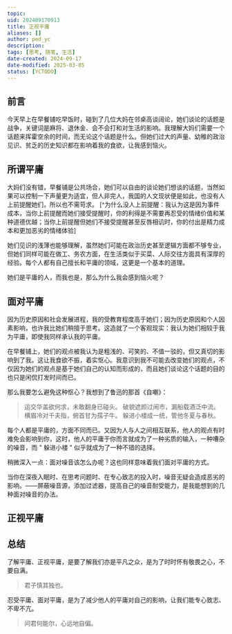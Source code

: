 ```yaml
---
topic: 
uid: 202409170913
title: 正视平庸
aliases: []
author: ped_yc
description: 
tags: [思考, 随笔, 生活]
date-created: 2024-09-17
date-modified: 2025-03-05
status: [YCTODO]
---
```


## 前言

今天早上在早餐铺吃早饭时，碰到了几位大妈在邻桌高谈阔论，她们谈论的话题是战争，关键词是麻将、退休金、会不会打和对生活的影响。我理解大妈们需要一个话题来挥霍空余的时间，而无论这个话题是什么。但她们过大的声量、幼稚的政治见识、贫乏的历史知识都在影响着我的食欲，让我感到恼火。

## 所谓平庸

大妈们没有错，早餐铺是公共场合，她们可以自由的谈论她们想谈的话题，当然如果可以控制一下声量更为适宜，但人非完人，我国的人文现状便是如此，也没有人上前提醒她们，所以也不需苛求。
[^为什么没人上前提醒：我认为这是因为事件成本，当你上前提醒而她们接受提醒时，你的利得是不需要再忍受的情绪价值和某种道德优越；当你上前提醒但她们不接受提醒甚至反唇相讥时，你的付出是精力成本和更加恶劣的情绪体验]

她们见识的浅薄也能够理解，虽然她们可能在政治历史甚至逻辑方面都不够专业，但她们同样可能在做工、务农方面，在生活类似于买菜、人际交往方面具有深厚的经验。每个人都有自己擅长和平庸的领域，这更是一个基本的道理。

她们是平庸的人，而我也是，那么为什么我会感到恼火呢？

## 面对平庸

因为历史原因和社会发展进程，我的受教育程度高于她们；因为历史原因和个人因素影响，也许我比她们稍擅于思考。这造就了一个客观现实：我认为她们相较于我为平庸，即使我同样承认我的平庸。

在早餐铺上，她们的观点被我认为是粗浅的、可笑的、不值一驳的，但又真切的影响到了我。这让我食欲不振，着实怄心。我意识到我不可能去改变她们的观点，不仅因为她们的观点是基于她们自己的认知而形成的，而且她们谈论这个话题的目的也只是闲侃打发时间而已。

那么我要怎么避免这种怄心？我想到了鲁迅的那首《自嘲》：

> 运交华盖欲何求，未敢翻身已碰头。
> 破貌遮颜过闹市，漏船载酒泛中流。
> 横眉冷对千夫指，俯首甘为孺子牛。
> 躲进小楼成一统，管他冬夏与春秋。

每个人都是平庸的，方面不同而已。又因为人与人之间相互联系，他人的观点有时难免会影响到你，这时，他人的平庸于你而言就成为了一种劣质的输入，一种嘈杂的噪音，而 " 躲进小楼 " 似乎就成为了一种不错的选择。

稍微深入一点：面对噪音该怎么办呢？这也同样意味着我们面对平庸的方式。

当你在深夜入眠时、在思考问题时、在专心致志的投入时，噪音无疑会造成恶劣的影响。——屏蔽噪音源，添加过滤器，提高自己的噪音耐受能力，是我能想到的几种面对噪音的办法。

## 正视平庸

## 总结

了解平庸、正视平庸，是要了解我们亦是平凡之众，是为了时时怀有敬畏之心，不要自满。

> 君子慎其独也。

忍受平庸、面对平庸，是为了减少他人的平庸对自己的影响，让我们能专心致志、不卑不亢。

> 问君何能尔，心远地自偏。
